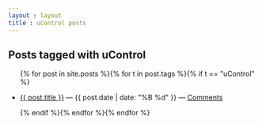 ```yaml
---
layout : layout
title : uControl posts
---
```


<h2>Posts tagged with uControl</h2>
<ul class="tagged-posts">
{% for post in site.posts %}{% for t in post.tags %}{% if t == "uControl" %}
	<li><p><a href="{{ post.url }}">{{ post.title }}</a> &mdash; {{ post.date | date: "%B %d" }} &mdash; <a href="{{ post.url }}#disqus_thread">Comments</a></p></li>
{% endif %}{% endfor %}{% endfor %}
</ul>
